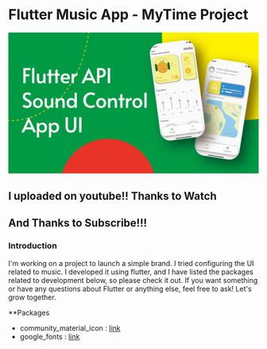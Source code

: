 # Flutter Music App - MyTime Project

![Introduction](/introduce.png)

## I uploaded on youtube!! Thanks to Watch
## And Thanks to Subscribe!!!

### Introduction
I'm working on a project to launch a simple brand. I tried configuring the UI related to music. I developed it using flutter, and I have listed the packages related to development below, so please check it out. If you want something or have any questions about Flutter or anything else, feel free to ask! Let's grow together.

**Packages
- community_material_icon : [link](https://pub.dev/packages/community_material_icon)
- google_fonts : [link](https://pub.dev/packages/google_fonts)